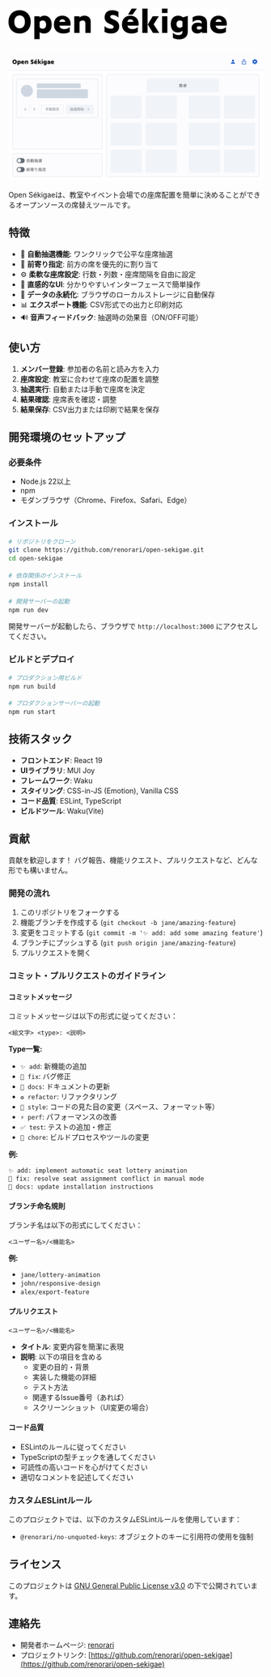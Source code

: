 # ![Open Sékigae ロゴ](/public/images/logo.svg)

![Open Sékigaeのスクリーンショット](/public/images/screenshot.png)

Open Sékigaeは、教室やイベント会場での座席配置を簡単に決めることができるオープンソースの席替えツールです。

## 特徴

- 🎲 **自動抽選機能**: ワンクリックで公平な座席抽選
- 🎯 **前寄り指定**: 前方の席を優先的に割り当て
- ⚙️ **柔軟な座席設定**: 行数・列数・座席間隔を自由に設定
- 🎨 **直感的なUI**: 分かりやすいインターフェースで簡単操作
- 💾 **データの永続化**: ブラウザのローカルストレージに自動保存
- 📊 **エクスポート機能**: CSV形式での出力と印刷対応
- 🔊 **音声フィードバック**: 抽選時の効果音（ON/OFF可能）

## 使い方

1. **メンバー登録**: 参加者の名前と読み方を入力
2. **座席設定**: 教室に合わせて座席の配置を調整
3. **抽選実行**: 自動または手動で座席を決定
4. **結果確認**: 座席表を確認・調整
5. **結果保存**: CSV出力または印刷で結果を保存

## 開発環境のセットアップ

### 必要条件

- Node.js 22以上
- npm
- モダンブラウザ（Chrome、Firefox、Safari、Edge）

### インストール

```bash
# リポジトリをクローン
git clone https://github.com/renorari/open-sekigae.git
cd open-sekigae

# 依存関係のインストール
npm install

# 開発サーバーの起動
npm run dev
```

開発サーバーが起動したら、ブラウザで `http://localhost:3000` にアクセスしてください。

### ビルドとデプロイ

```bash
# プロダクション用ビルド
npm run build

# プロダクションサーバーの起動
npm run start
```

## 技術スタック

- **フロントエンド**: React 19
- **UIライブラリ**: MUI Joy
- **フレームワーク**: Waku
- **スタイリング**: CSS-in-JS (Emotion), Vanilla CSS
- **コード品質**: ESLint, TypeScript
- **ビルドツール**: Waku(Vite)

## 貢献

貢献を歓迎します！
バグ報告、機能リクエスト、プルリクエストなど、どんな形でも構いません。

### 開発の流れ

1. このリポジトリをフォークする
2. 機能ブランチを作成する (`git checkout -b jane/amazing-feature`)
3. 変更をコミットする (`git commit -m '✨ add: add some amazing feature'`)
4. ブランチにプッシュする (`git push origin jane/amazing-feature`)
5. プルリクエストを開く

### コミット・プルリクエストのガイドライン

#### コミットメッセージ

コミットメッセージは以下の形式に従ってください：

```text
<絵文字> <type>: <説明>
```

**Type一覧:**

- `✨ add`: 新機能の追加
- `🐛 fix`: バグ修正
- `📝 docs`: ドキュメントの更新
- `♻️ refactor`: リファクタリング
- `💄 style`: コードの見た目の変更（スペース、フォーマット等）
- `⚡ perf`: パフォーマンスの改善
- `✅ test`: テストの追加・修正
- `🔧 chore`: ビルドプロセスやツールの変更

**例:**

```text
✨ add: implement automatic seat lottery animation
🐛 fix: resolve seat assignment conflict in manual mode
📝 docs: update installation instructions
```

#### ブランチ命名規則

ブランチ名は以下の形式にしてください：

```text
<ユーザー名>/<機能名>
```

**例:**

- `jane/lottery-animation`
- `john/responsive-design`
- `alex/export-feature`

#### プルリクエスト

```text
<ユーザー名>/<機能名>
```

- **タイトル**: 変更内容を簡潔に表現
- **説明**: 以下の項目を含める
  - 変更の目的・背景
  - 実装した機能の詳細
  - テスト方法
  - 関連するIssue番号（あれば）
  - スクリーンショット（UI変更の場合）

#### コード品質

- ESLintのルールに従ってください
- TypeScriptの型チェックを通してください
- 可読性の高いコードを心がけてください
- 適切なコメントを記述してください

### カスタムESLintルール

このプロジェクトでは、以下のカスタムESLintルールを使用しています：

- `@renorari/no-unquoted-keys`: オブジェクトのキーに引用符の使用を強制

## ライセンス

このプロジェクトは [GNU General Public License v3.0](LICENSE) の下で公開されています。

## 連絡先

- 開発者ホームページ: [renorari](https://renorari.net)
- プロジェクトリンク: [https://github.com/renorari/open-sekigae](https://github.com/renorari/open-sekigae)
